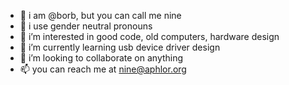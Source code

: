 - 👋 i am @borb, but you can call me nine
- 🤦 i use gender neutral pronouns
- 👀 i’m interested in good code, old computers, hardware design
- 🌱 i’m currently learning usb device driver design
- 💞️ i’m looking to collaborate on anything
- 📫 you can reach me at [nine@aphlor.org](mailto:nine@aphlor.org)

<!---
borb/borb is a ✨ special ✨ repository because its `README.md` (this file) appears on your GitHub profile.
You can click the Preview link to take a look at your changes.
--->
